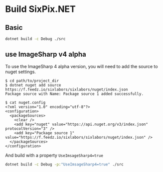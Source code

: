 # Build SixPix.NET

## Basic

```sh
dotnet build -c Debug ./src
```

## use ImageSharp v4 alpha

To use the ImageSharp 4 alpha version, you will need to add the source to nuget settings.

```console
$ cd path/to/project_dir
$ dotnet nuget add source https://f.feedz.io/sixlabors/sixlabors/nuget/index.json
Package source with Name: Package source 1 added successfully.

$ cat nuget.config
<?xml version="1.0" encoding="utf-8"?>
<configuration>
  <packageSources>
    <clear />
    <add key="nuget" value="https://api.nuget.org/v3/index.json" protocolVersion="3" />
    <add key="Package source 1" value="https://f.feedz.io/sixlabors/sixlabors/nuget/index.json" />
  </packageSources>
</configuration>
```

And build with a property `UseImsageSharp4=true`

```sh
dotnet build -c Debug -p:"UseImsageSharp4=true" ./src
```

